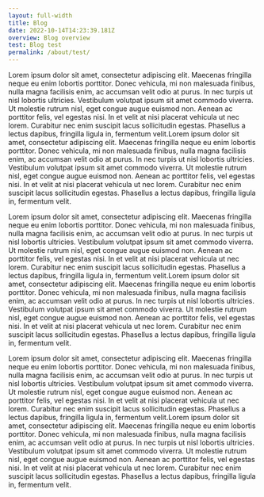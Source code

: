 ```yaml
---
layout: full-width
title: Blog
date: 2022-10-14T14:23:39.181Z
overview: Blog overview
test: Blog test
permalink: /about/test/
---
```

Lorem ipsum dolor sit amet, consectetur adipiscing elit. Maecenas fringilla neque eu enim lobortis porttitor. Donec vehicula, mi non malesuada finibus, nulla magna facilisis enim, ac accumsan velit odio at purus. In nec turpis ut nisl lobortis ultricies. Vestibulum volutpat ipsum sit amet commodo viverra. Ut molestie rutrum nisl, eget congue augue euismod non. Aenean ac porttitor felis, vel egestas nisi. In et velit at nisi placerat vehicula ut nec lorem. Curabitur nec enim suscipit lacus sollicitudin egestas. Phasellus a lectus dapibus, fringilla ligula in, fermentum velit.Lorem ipsum dolor sit amet, consectetur adipiscing elit. Maecenas fringilla neque eu enim lobortis porttitor. Donec vehicula, mi non malesuada finibus, nulla magna facilisis enim, ac accumsan velit odio at purus. In nec turpis ut nisl lobortis ultricies. Vestibulum volutpat ipsum sit amet commodo viverra. Ut molestie rutrum nisl, eget congue augue euismod non. Aenean ac porttitor felis, vel egestas nisi. In et velit at nisi placerat vehicula ut nec lorem. Curabitur nec enim suscipit lacus sollicitudin egestas. Phasellus a lectus dapibus, fringilla ligula in, fermentum velit.

Lorem ipsum dolor sit amet, consectetur adipiscing elit. Maecenas fringilla neque eu enim lobortis porttitor. Donec vehicula, mi non malesuada finibus, nulla magna facilisis enim, ac accumsan velit odio at purus. In nec turpis ut nisl lobortis ultricies. Vestibulum volutpat ipsum sit amet commodo viverra. Ut molestie rutrum nisl, eget congue augue euismod non. Aenean ac porttitor felis, vel egestas nisi. In et velit at nisi placerat vehicula ut nec lorem. Curabitur nec enim suscipit lacus sollicitudin egestas. Phasellus a lectus dapibus, fringilla ligula in, fermentum velit.Lorem ipsum dolor sit amet, consectetur adipiscing elit. Maecenas fringilla neque eu enim lobortis porttitor. Donec vehicula, mi non malesuada finibus, nulla magna facilisis enim, ac accumsan velit odio at purus. In nec turpis ut nisl lobortis ultricies. Vestibulum volutpat ipsum sit amet commodo viverra. Ut molestie rutrum nisl, eget congue augue euismod non. Aenean ac porttitor felis, vel egestas nisi. In et velit at nisi placerat vehicula ut nec lorem. Curabitur nec enim suscipit lacus sollicitudin egestas. Phasellus a lectus dapibus, fringilla ligula in, fermentum velit.



Lorem ipsum dolor sit amet, consectetur adipiscing elit. Maecenas fringilla neque eu enim lobortis porttitor. Donec vehicula, mi non malesuada finibus, nulla magna facilisis enim, ac accumsan velit odio at purus. In nec turpis ut nisl lobortis ultricies. Vestibulum volutpat ipsum sit amet commodo viverra. Ut molestie rutrum nisl, eget congue augue euismod non. Aenean ac porttitor felis, vel egestas nisi. In et velit at nisi placerat vehicula ut nec lorem. Curabitur nec enim suscipit lacus sollicitudin egestas. Phasellus a lectus dapibus, fringilla ligula in, fermentum velit.Lorem ipsum dolor sit amet, consectetur adipiscing elit. Maecenas fringilla neque eu enim lobortis porttitor. Donec vehicula, mi non malesuada finibus, nulla magna facilisis enim, ac accumsan velit odio at purus. In nec turpis ut nisl lobortis ultricies. Vestibulum volutpat ipsum sit amet commodo viverra. Ut molestie rutrum nisl, eget congue augue euismod non. Aenean ac porttitor felis, vel egestas nisi. In et velit at nisi placerat vehicula ut nec lorem. Curabitur nec enim suscipit lacus sollicitudin egestas. Phasellus a lectus dapibus, fringilla ligula in, fermentum velit.